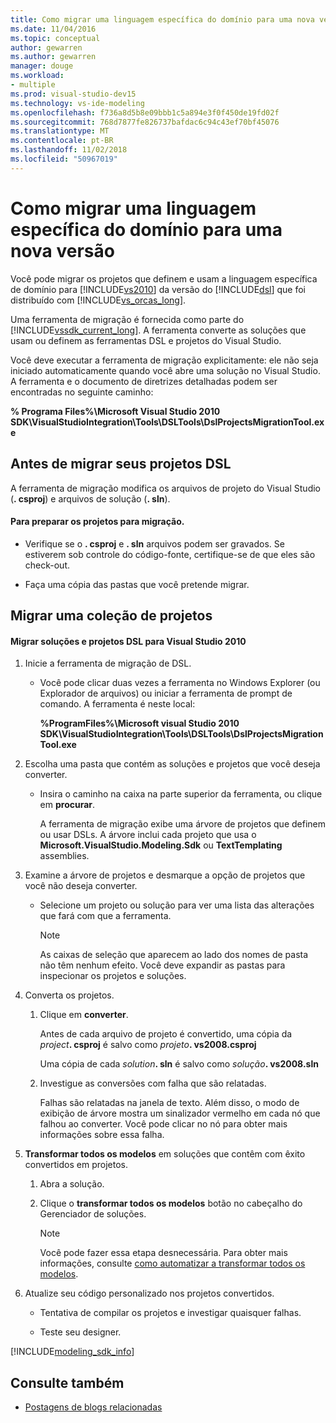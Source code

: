 ```yaml
---
title: Como migrar uma linguagem específica do domínio para uma nova versão
ms.date: 11/04/2016
ms.topic: conceptual
author: gewarren
ms.author: gewarren
manager: douge
ms.workload:
- multiple
ms.prod: visual-studio-dev15
ms.technology: vs-ide-modeling
ms.openlocfilehash: f736a8d5b8e09bbb1c5a894e3f0f450de19fd02f
ms.sourcegitcommit: 768d7877fe826737bafdac6c94c43ef70bf45076
ms.translationtype: MT
ms.contentlocale: pt-BR
ms.lasthandoff: 11/02/2018
ms.locfileid: "50967019"
---
```

# <a name="how-to-migrate-a-domain-specific-language-to-a-new-version"></a>Como migrar uma linguagem específica do domínio para uma nova versão
Você pode migrar os projetos que definem e usam a linguagem específica de domínio para [!INCLUDE[vs2010](../misc/includes/vs2010_md.md)] da versão do [!INCLUDE[dsl](../modeling/includes/dsl_md.md)] que foi distribuído com [!INCLUDE[vs_orcas_long](../debugger/includes/vs_orcas_long_md.md)].

 Uma ferramenta de migração é fornecida como parte do [!INCLUDE[vssdk_current_long](../misc/includes/vssdk_current_long_md.md)]. A ferramenta converte as soluções que usam ou definem as ferramentas DSL e projetos do Visual Studio.

 Você deve executar a ferramenta de migração explicitamente: ele não seja iniciado automaticamente quando você abre uma solução no Visual Studio. A ferramenta e o documento de diretrizes detalhadas podem ser encontradas no seguinte caminho:

 **% Programa Files%\Microsoft Visual Studio 2010 SDK\VisualStudioIntegration\Tools\DSLTools\DslProjectsMigrationTool.exe**

## <a name="before-you-migrate-your-dsl-projects"></a>Antes de migrar seus projetos DSL
 A ferramenta de migração modifica os arquivos de projeto do Visual Studio (**. csproj**) e arquivos de solução (**. sln**).

#### <a name="to-prepare-projects-for-migration"></a>Para preparar os projetos para migração.

-   Verifique se o **. csproj** e **. sln** arquivos podem ser gravados. Se estiverem sob controle do código-fonte, certifique-se de que eles são check-out.

-   Faça uma cópia das pastas que você pretende migrar.

## <a name="migrating-a-collection-of-projects"></a>Migrar uma coleção de projetos

#### <a name="to-migrate-dsl-projects-and-solutions-to-visual-studio-2010"></a>Migrar soluções e projetos DSL para Visual Studio 2010

1. Inicie a ferramenta de migração de DSL.

   -   Você pode clicar duas vezes a ferramenta no Windows Explorer (ou Explorador de arquivos) ou iniciar a ferramenta de prompt de comando. A ferramenta é neste local:

        **%ProgramFiles%\Microsoft visual Studio 2010 SDK\VisualStudioIntegration\Tools\DSLTools\DslProjectsMigrationTool.exe**

2. Escolha uma pasta que contém as soluções e projetos que você deseja converter.

   - Insira o caminho na caixa na parte superior da ferramenta, ou clique em **procurar**.

     A ferramenta de migração exibe uma árvore de projetos que definem ou usar DSLs. A árvore inclui cada projeto que usa o **Microsoft.VisualStudio.Modeling.Sdk** ou **TextTemplating** assemblies.

3. Examine a árvore de projetos e desmarque a opção de projetos que você não deseja converter.

   -   Selecione um projeto ou solução para ver uma lista das alterações que fará com que a ferramenta.

       > [!NOTE]
       >  As caixas de seleção que aparecem ao lado dos nomes de pasta não têm nenhum efeito. Você deve expandir as pastas para inspecionar os projetos e soluções.

4. Converta os projetos.

   1.  Clique em **converter**.

        Antes de cada arquivo de projeto é convertido, uma cópia da _project_**. csproj** é salvo como _projeto_**. vs2008.csproj**

        Uma cópia de cada _solution_**. sln** é salvo como _solução_**. vs2008.sln**

   2.  Investigue as conversões com falha que são relatadas.

        Falhas são relatadas na janela de texto. Além disso, o modo de exibição de árvore mostra um sinalizador vermelho em cada nó que falhou ao converter. Você pode clicar no nó para obter mais informações sobre essa falha.

5. **Transformar todos os modelos** em soluções que contêm com êxito convertidos em projetos.

   1.  Abra a solução.

   2.  Clique o **transformar todos os modelos** botão no cabeçalho do Gerenciador de soluções.

       > [!NOTE]
       >  Você pode fazer essa etapa desnecessária. Para obter mais informações, consulte [como automatizar a transformar todos os modelos](/previous-versions/visualstudio/visual-studio-2012/ff521399\(v\=vs.110\)).

6. Atualize seu código personalizado nos projetos convertidos.

   -   Tentativa de compilar os projetos e investigar quaisquer falhas.

   -   Teste seu designer.


[!INCLUDE[modeling_sdk_info](includes/modeling_sdk_info.md)]

## <a name="see-also"></a>Consulte também

- [Postagens de blogs relacionadas](https://blogs.msdn.microsoft.com/visualstudioalm/tag/code-index/)
